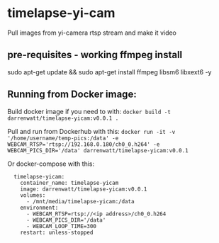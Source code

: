 # timelapse-yi-cam
Pull images from yi-camera rtsp stream and make it video

## pre-requisites - working ffmpeg install
sudo apt-get update && sudo apt-get install ffmpeg libsm6 libxext6  -y


## Running from Docker image:

Build docker image if you need to with:
`docker build -t darrenwatt/timelapse-yicam:v0.0.1 .`

Pull and run from Dockerhub with this:
`docker run -it -v '/home/username/temp-pics:/data' -e WEBCAM_RTSP='rtsp://192.168.0.180/ch0_0.h264' -e WEBCAM_PICS_DIR='/data' darrenwatt/timelapse-yicam:v0.0.1`

Or docker-compose with this:

```
  timelapse-yicam:
    container_name: timelapse-yicam
    image: darrenwatt/timelapse-yicam:v0.0.1
    volumes:
      - /mnt/media/timelapse-yicam:/data
    environment:
      - WEBCAM_RTSP=rtsp://<ip address>/ch0_0.h264
      - WEBCAM_PICS_DIR='/data'
      - WEBCAM_LOOP_TIME=300
    restart: unless-stopped
```